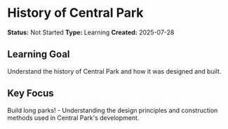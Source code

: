 # History of Central Park

**Status:** Not Started
**Type:** Learning
**Created:** 2025-07-28

## Learning Goal
Understand the history of Central Park and how it was designed and built.

## Key Focus
Build long parks! - Understanding the design principles and construction methods used in Central Park's development.